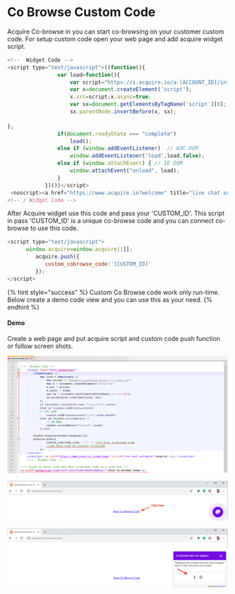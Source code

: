 # Co Browse Custom Code

Acquire Co-browse in you can start co-browsing on your customer custom code. For setup custom code open your web page and add acquire widget script.

```javascript
<!--  Widget Code -->
<script type="text/javascript">((function(){
                var load=function(){
                    var script="https://s.acquire.io/a-[ACCOUNT_ID]/init.js?full";
                    var x=document.createElement('script');
                    x.src=script;x.async=true;
                    var sx=document.getElementsByTagName('script')[0];
                    sx.parentNode.insertBefore(x, sx);
                    
};
                if(document.readyState === "complete")
                    load();
                else if (window.addEventListener)  // W3C DOM
                    window.addEventListener('load',load,false);
                else if (window.attachEvent) { // IE DOM
                    window.attachEvent("onload", load);
                }
            })())</script>
 <noscript><a href="https://www.acquire.io?welcome" title="live chat software">Acquire</a></noscript>
<!-- / Widget Code -->  
```

After Acquire widget use this code and pass your 'CUSTOM\_ID'. This script in pass 'CUSTOM\_ID' is a unique co-browse code and you can connect co-browse to use this code.

```javascript
<script type="text/javascript">
      window.acquire=window.acquire||[];
         acquire.push({
            custom_cobrowse_code:'[CUSTOM_ID]'
         });
</script>
```

{% hint style="success" %}
Custom Co Browse code work only run-time. Below  create a demo code view and  you can use this as your need.
{% endhint %}

#### Demo

Create a web page and put acquire script and custom code push function or follow screen shots.

![](../.gitbook/assets/code-page-1.png)



![](../.gitbook/assets/custom-cobrowse-code-1.png)



![](../.gitbook/assets/show-cobrowse-code-1.png)

